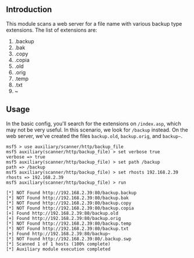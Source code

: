 ## Introduction

This module scans a web server for a file name with various backup type extensions.
The list of extensions are:

1. .backup
2. .bak
3. .copy
4. .copia
5. .old
6. .orig
7. .temp
8. .txt
9. ~

## Usage

In the basic config, you'll search for the extensions on `/index.asp`, which may not be very useful.
In this scenario, we look for `/backup` instead.  On the web server, we've created the files `backup.old`,
`backup.orig`, and `backup~`.

```
msf5 > use auxiliary/scanner/http/backup_file 
msf5 auxiliary(scanner/http/backup_file) > set verbose true
verbose => true
msf5 auxiliary(scanner/http/backup_file) > set path /backup
path => /backup
msf5 auxiliary(scanner/http/backup_file) > set rhosts 192.168.2.39
rhosts => 192.168.2.39
msf5 auxiliary(scanner/http/backup_file) > run

[*] NOT Found http://192.168.2.39:80/backup.backup
[*] NOT Found http://192.168.2.39:80/backup.bak
[*] NOT Found http://192.168.2.39:80/backup.copy
[*] NOT Found http://192.168.2.39:80/backup.copia
[+] Found http://192.168.2.39:80/backup.old
[+] Found http://192.168.2.39:80/backup.orig
[*] NOT Found http://192.168.2.39:80/backup.temp
[*] NOT Found http://192.168.2.39:80/backup.txt
[+] Found http://192.168.2.39:80/backup~
[*] NOT Found http://192.168.2.39:80/.backup.swp
[*] Scanned 1 of 1 hosts (100% complete)
[*] Auxiliary module execution completed

```
